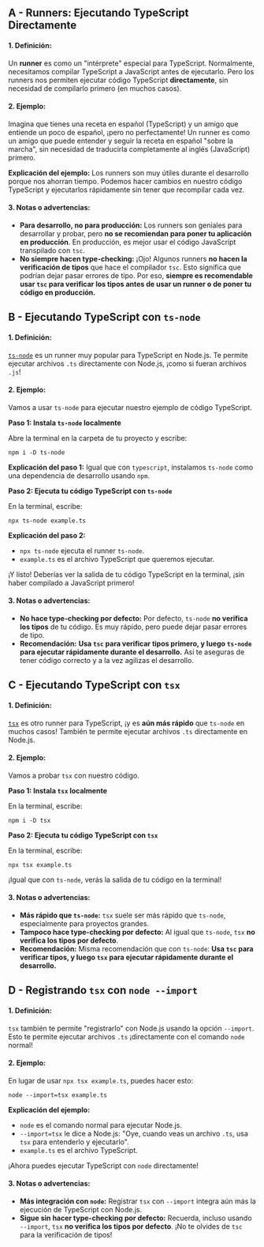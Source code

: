 ## A - Runners: Ejecutando TypeScript Directamente

#### 1. **Definición:**

Un **runner** es como un "intérprete" especial para TypeScript. Normalmente, necesitamos compilar TypeScript a JavaScript antes de ejecutarlo. Pero los runners nos permiten ejecutar código TypeScript **directamente**, sin necesidad de compilarlo primero (en muchos casos).

#### 2. **Ejemplo:**

Imagina que tienes una receta en español (TypeScript) y un amigo que entiende un poco de español, ¡pero no perfectamente! Un runner es como un amigo que puede entender y seguir la receta en español "sobre la marcha", sin necesidad de traducirla completamente al inglés (JavaScript) primero.

**Explicación del ejemplo:**
Los runners son muy útiles durante el desarrollo porque nos ahorran tiempo. Podemos hacer cambios en nuestro código TypeScript y ejecutarlos rápidamente sin tener que recompilar cada vez.

#### 3. **Notas o advertencias:**

- **Para desarrollo, no para producción:** Los runners son geniales para desarrollar y probar, pero **no se recomiendan para poner tu aplicación en producción**. En producción, es mejor usar el código JavaScript transpilado con `tsc`.
- **No siempre hacen type-checking:** ¡Ojo! Algunos runners **no hacen la verificación de tipos** que hace el compilador `tsc`. Esto significa que podrían dejar pasar errores de tipo. Por eso, **siempre es recomendable usar `tsc` para verificar los tipos antes de usar un runner o de poner tu código en producción.**

## B - Ejecutando TypeScript con `ts-node`

#### 1. **Definición:**

[`ts-node`](https://typestrong.org/ts-node/) es un runner muy popular para TypeScript en Node.js. Te permite ejecutar archivos `.ts` directamente con Node.js, ¡como si fueran archivos `.js`!

#### 2. **Ejemplo:**

Vamos a usar `ts-node` para ejecutar nuestro ejemplo de código TypeScript.

**Paso 1: Instala `ts-node` localmente**

Abre la terminal en la carpeta de tu proyecto y escribe:

```shell
npm i -D ts-node
```

**Explicación del paso 1:**
Igual que con `typescript`, instalamos `ts-node` como una dependencia de desarrollo usando `npm`.

**Paso 2: Ejecuta tu código TypeScript con `ts-node`**

En la terminal, escribe:

```shell
npx ts-node example.ts
```

**Explicación del paso 2:**

- `npx ts-node` ejecuta el runner `ts-node`.
- `example.ts` es el archivo TypeScript que queremos ejecutar.

¡Y listo! Deberías ver la salida de tu código TypeScript en la terminal, ¡sin haber compilado a JavaScript primero!

#### 3. **Notas o advertencias:**

- **No hace type-checking por defecto:** Por defecto, `ts-node` **no verifica los tipos** de tu código. Es muy rápido, pero puede dejar pasar errores de tipo.
- **Recomendación:** **Usa `tsc` para verificar tipos primero, y luego `ts-node` para ejecutar rápidamente durante el desarrollo.** Así te aseguras de tener código correcto y a la vez agilizas el desarrollo.

## C - Ejecutando TypeScript con `tsx`

#### 1. **Definición:**

[`tsx`](https://tsx.is/) es otro runner para TypeScript, ¡y es **aún más rápido** que `ts-node` en muchos casos! También te permite ejecutar archivos `.ts` directamente en Node.js.

#### 2. **Ejemplo:**

Vamos a probar `tsx` con nuestro código.

**Paso 1: Instala `tsx` localmente**

En la terminal, escribe:

```shell
npm i -D tsx
```

**Paso 2: Ejecuta tu código TypeScript con `tsx`**

En la terminal, escribe:

```shell
npx tsx example.ts
```

¡Igual que con `ts-node`, verás la salida de tu código en la terminal!

#### 3. **Notas o advertencias:**

- **Más rápido que `ts-node`:** `tsx` suele ser más rápido que `ts-node`, especialmente para proyectos grandes.
- **Tampoco hace type-checking por defecto:** Al igual que `ts-node`, `tsx` **no verifica los tipos por defecto**.
- **Recomendación:** Misma recomendación que con `ts-node`: **Usa `tsc` para verificar tipos, y luego `tsx` para ejecutar rápidamente durante el desarrollo.**

## D - Registrando `tsx` con `node --import`

#### 1. **Definición:**

`tsx` también te permite "registrarlo" con Node.js usando la opción `--import`. Esto te permite ejecutar archivos `.ts` ¡directamente con el comando `node` normal!

#### 2. **Ejemplo:**

En lugar de usar `npx tsx example.ts`, puedes hacer esto:

```shell
node --import=tsx example.ts
```

**Explicación del ejemplo:**

- `node` es el comando normal para ejecutar Node.js.
- `--import=tsx` le dice a Node.js: "Oye, cuando veas un archivo `.ts`, usa `tsx` para entenderlo y ejecutarlo".
- `example.ts` es el archivo TypeScript.

¡Ahora puedes ejecutar TypeScript con `node` directamente!

#### 3. **Notas o advertencias:**

- **Más integración con `node`:** Registrar `tsx` con `--import` integra aún más la ejecución de TypeScript con Node.js.
- **Sigue sin hacer type-checking por defecto:** Recuerda, incluso usando `--import`, `tsx` **no verifica los tipos por defecto**. ¡No te olvides de `tsc` para la verificación de tipos!

